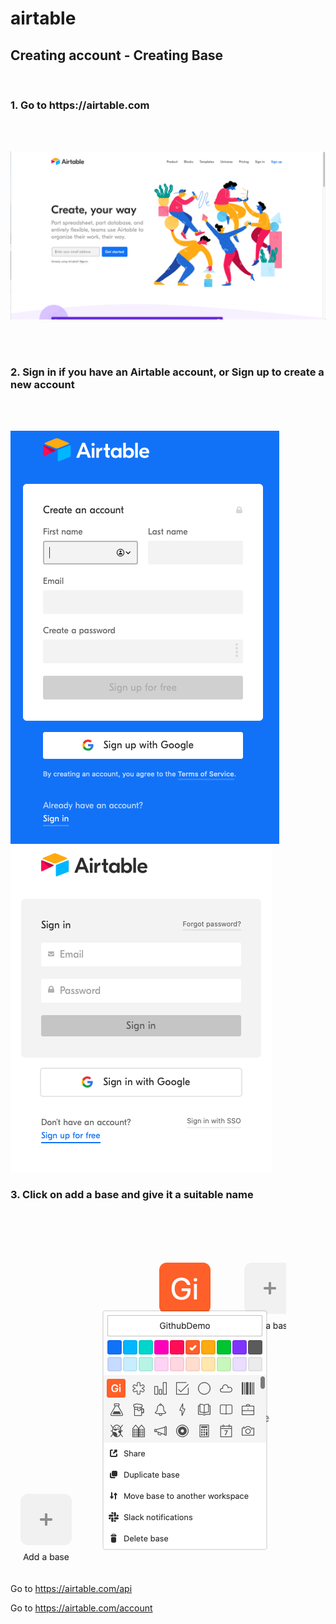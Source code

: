 # airtable

<h2>Creating account - Creating Base </h2> </br>
<h3>1. Go to https://airtable.com </h3>
</br>
</br>

![login screen](/images/airtable_welcome.png)

</br>
</br>

<h3>2. Sign in if you have an Airtable account, or Sign up to create a new account</h3>
</br>
</br> 

![sign up screen](/images/signup.png)![sign in screen](/images/signin.png)

<h3>3. Click on add a base and give it a suitable name</h3>
</br>
</br> 

![add base screen](/images/addbase.png)![name base screen](/images/namebase.png)

Go to https://airtable.com/api

Go to https://airtable.com/account
